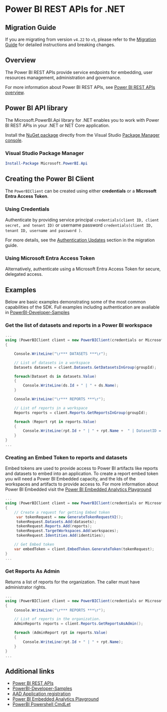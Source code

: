 # Power BI REST APIs for .NET
## Migration Guide
If you are migrating from version `v4.22` to `v5`, please refer to the [Migration Guide](./Migration.md) for detailed instructions and breaking changes.
## Overview
The Power BI REST APIs provide service endpoints for embedding, user resources management, administration and governance.

For more information about Power BI REST APIs, see [Power BI REST APIs overview](https://docs.microsoft.com/rest/api/power-bi/).

## Power BI API library
The Microsoft.PowerBI.Api library for .NET enables you to work with Power BI REST APIs in your .NET or NET Core application.

Install the [NuGet package](https://www.nuget.org/packages/Microsoft.PowerBI.Api/) directly from the Visual Studio [Package Manager console](https://docs.microsoft.com/en-us/nuget/consume-packages/install-use-packages-powershell).

### Visual Studio Package Manager
```powershell
Install-Package Microsoft.PowerBI.Api
```
## Creating the Power BI Client
The `PowerBIClient` can be created using either **credentials** or a **Microsoft Entra Access Token**.

###  Using Credentials
Authenticate by providing service principal `credentials(client ID, client secret, and tenant ID)` or username password `credentials(client ID, tenant ID, username and password )`.  

For more details, see the [Authentication Updates](./Migration.md#authentication-updates) section in the migration guide.


###  Using Microsoft Entra Access Token
Alternatively, authenticate using a Microsoft Entra Access Token for secure, delegated access.
## Examples

Below are basic examples demonstrating some of the most common capabilities of the SDK.
Full examples including authentication are avaliable in [PowerBI-Developer-Samples](https://github.com/Microsoft/PowerBI-Developer-Samples)

### Get the list of datasets and reports in a Power BI workspace
```C#
...
using (PowerBIClient client = new PowerBIClient(credentials or Microsoft Entra Access Token ))
{

    Console.WriteLine("\r*** DATASETS ***\r");

    // List of datasets in a workspace
    Datasets datasets = client.Datasets.GetDatasetsInGroup(groupId);

    foreach(Dataset ds in datasets.Value)
    {
        Console.WriteLine(ds.Id + " | " + ds.Name);
    }

    Console.WriteLine("\r*** REPORTS ***\r");

    // List of reports in a workspace
    Reports reports = client.Reports.GetReportsInGroup(groupId);

    foreach (Report rpt in reports.Value)
    {
        Console.WriteLine(rpt.Id + " | " + rpt.Name +  " | DatasetID = " + rpt.DatasetId);
    }
}
...
```
### Creating an Embed Token to reports and datasets
Embed tokens are used to provide access to Power BI artifacts like reports and datasets to embed into an application.
To create a report embed token you will need a Power BI Embedded capacity, and the Ids of the workspaces and artifacts to provide access to.
For more information about Power BI Embedded visit the [Power BI Embedded Analytics Playground](https://playground.powerbi.com)


```C#
...
using (PowerBIClient client = new PowerBIClient(credentials or Microsoft Entra Access Token))
{
    // Create a request for getting Embed token
     var tokenRequest = new GenerateTokenRequestV2();
     tokenRequest.Datasets.Add(datasets);
     tokenRequest.Reports.Add(reports);
     tokenRequest.TargetWorkspaces.Add(workspaces);
     tokenRequest.Identities.Add(identities);

    // Get Embed token
    var embedToken = client.EmbedToken.GenerateToken(tokenRequest);
}
...
```
### Get Reports As Admin
Returns a list of reports for the organization. The caller must have administrator rights.
```C#
...
using (PowerBIClient client = new PowerBIClient(credentials or Microsoft Entra Access Token))
{
    Console.WriteLine("\r*** REPORTS ***\r");

    // List of reports in the organization.
    AdminReports reports = client.Reports.GetReportsAsAdmin();

    foreach (AdminReport rpt in reports.Value)
    {
        Console.WriteLine(rpt.Id + " | " + rpt.Name);
    }
}
...
```

## Additional links
- [Power BI REST APIs](https://docs.microsoft.com/rest/api/power-bi/)
- [PowerBI-Developer-Samples](https://github.com/Microsoft/PowerBI-Developer-Samples)
- [AAD Application registration](https://docs.microsoft.com/power-bi/developer/embedded/register-app?tabs=customers%2CAzure#register-an-azure-ad-app)
- [Power BI Embedded Analytics Playground](https://playground.powerbi.com)
- [PowerBI Powershell CmdLet](https://github.com/microsoft/powerbi-powershell)
